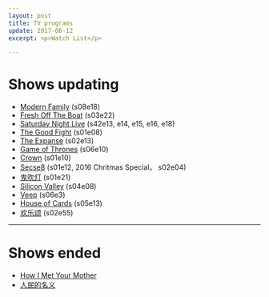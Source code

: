 ```yaml
---
layout: post
title: TV programs
update: 2017-06-12
excerpt: <p>Watch List</p>

---
```


# Shows updating

* [Modern Family](http://www.imdb.com/title/tt1442437/) (s08e18)
* [Fresh Off The Boat](http://www.imdb.com/title/tt3551096/) (s03e22)
* [Saturday Night Live](http://www.imdb.com/title/tt0072562/) (s42e13, e14, e15, e16, e18)
* [The Good Fight](http://www.imdb.com/title/tt5853176/) (s01e08)
* [The Expanse](http://www.imdb.com/title/tt3230854/) (s02e13)
* [Game of Thrones](http://www.imdb.com/title/tt0944947/) (s06e10)
* [Crown](http://www.imdb.com/title/tt4786824/) (s01e10)
* [Secse8](http://www.imdb.com/title/tt2431438/) (s01e12, 2016 Chritmas Special， s02e04)
* [鬼吹灯](http://www.imdb.com/title/tt6413278/) (s01e21)
* [Silicon Valley](http://www.imdb.com/title/tt2575988/) (s04e08)
* [Veep](http://www.imdb.com/title/tt1759761) (s06e3)
* [House of Cards](http://www.imdb.com/title/tt1856010/) (s05e13)
* [欢乐颂](https://movie.douban.com/subject/26743573/) (s02e55)

---

# Shows ended

* [How I Met Your Mother](http://www.imdb.com/title/tt0460649/)
* [人民的名义](http://www.imdb.com/title/tt6742348/)